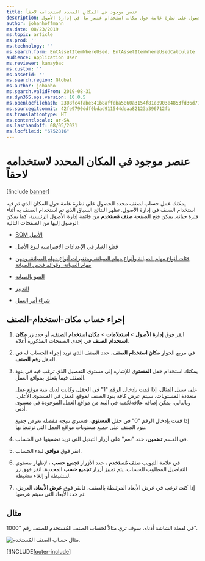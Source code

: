 ```yaml
---
title: عنصر موجود في المكان المحدد لاستخدامه لاحقاً
description: يوضح هذا الموضوع كيفية الحصول على نظرة عامة حول مكان استخدام عنصر ما في إدارة الأصول.
author: johanhoffmann
ms.date: 08/23/2019
ms.topic: article
ms.prod: ''
ms.technology: ''
ms.search.form: EntAssetItemWhereUsed, EntAssetItemWhereUsedCalculate
audience: Application User
ms.reviewer: kamaybac
ms.custom: ''
ms.assetid: ''
ms.search.region: Global
ms.author: johanho
ms.search.validFrom: 2019-08-31
ms.dyn365.ops.version: 10.0.5
ms.openlocfilehash: 2308fc4fabe541b8affeba5860a3154f81e8903e4853fd36d777f15a503d9dd8
ms.sourcegitcommit: 42fe9790ddf0bdad911544deaa82123a396712fb
ms.translationtype: HT
ms.contentlocale: ar-SA
ms.lasthandoff: 08/05/2021
ms.locfileid: "6752816"
---
```

# <a name="item-where-used"></a>عنصر موجود في المكان المحدد لاستخدامه لاحقاً

[!include [banner](../../includes/banner.md)]

 

يمكنك عمل حساب لصنف محدد للحصول على نظرة عامة حول المكان الذي تم فيه استخدام الصنف في إدارة الأصول. تظهر النتائج السياق الذي تم استخدام الصنف به أثناء فترة حياته. يمكن فتح الصفحة **صنف مُستخدم** من قائمة إدارة الأصول الرئيسية، كما يمكن الوصول إليها من الصفحات التالية:

- [BOM الأصل](../objects/object-BOM.md)

- [قطع الغيار في الإعدادات الافتراضية لنوع الأصل](../setup-for-objects/object-types.md#spare-parts-on-the-asset-type-setup)

- [فئات أنواع مهام الصيانة وأنواع مهام الصيانة، ومتغيرات أنواع مهام الصيانة، ومهن مهام الصيانة، وقوائم فحص الصيانة](../setup-for-work-orders/job-groups-and-job-types-variants-trades-and-checklists.md)

- [التنبؤ بالصيانة](../work-orders/maintenance-forecasts.md)

- [التدبير](../work-orders/procurement.md)

- [شراء أمر العمل](../work-orders/procurement.md)

## <a name="make-an-item-where-used-calculation"></a>إجراء حساب مكان-استخدام-الصنف

1. انقر فوق **إدارة الأصول** > **استعلامات‬** > **مكان استخدام الصنف**، أو حدد زر **مكان استخدام الصنف** في إحدى الصفحات المذكورة أعلاه.

2. في مربع الحوار **مكان استخدام الصنف**، حدد الصنف الذي تريد إجراء الحساب له في الحقل **رقم الصنف**.

3. يمكنك استخدام حقل **المستوى** للإشارة إلى مستوى التفصيل الذي ترغب فيه في بنود الصنف فيما يتعلق بمواقع العمل. 

    على سبيل المثال، إذا قمت بإدخال الرقم "1" في الحقل، وكانت لديك بنية موقع عمل متعددة المستويات، سيتم عرض كافة بنود الصنف لموقع العمل في المستوى الأعلى. وبالتالي، يمكن إضافة علاقة/كميه في البند من مواقع العمل الموجودة في مستوى أدنى. 
    
    إذا قمت بإدخال الرقم "0" في حقل **المستوى**، فسترى نتيجة مفصلة تعرض جميع بنود الصنف على جميع مستويات مواقع العمل التي ترتبط بها.

4. في القسم **تضمين**، حدد "نعم" على أزرار التبديل التي تريد تضمينها في الحساب.

5. انقر فوق **موافق** لبدء الحساب.

6. في علامة التبويب **صنف مُستخدم** ، حدد الأزرار **تجميع حسب‬** ، لإظهار مستوى التفاصيل المطلوب للحساب. يتم تمييز أزرار **تجميع حسب** المحددة. انقر فوق زر لتنشيطه أو إلغاء تنشيطه.

7. إذا كنت ترغب في عرض الأبعاد المرتبطة بالصنف، فانقر فوق **عرض الأبعاد**، العرض، ثم حدد الأبعاد التي سيتم عرضها.

## <a name="example"></a>مثال

في لقطة الشاشة أدناه، سوف تري مثالاً لحساب الصنف المُستخدم للصنف رقم "1000".

![مثال حساب الصنف المُستخدم.](media/12-controlling-and-reporting.png)



[!INCLUDE[footer-include](../../../includes/footer-banner.md)]